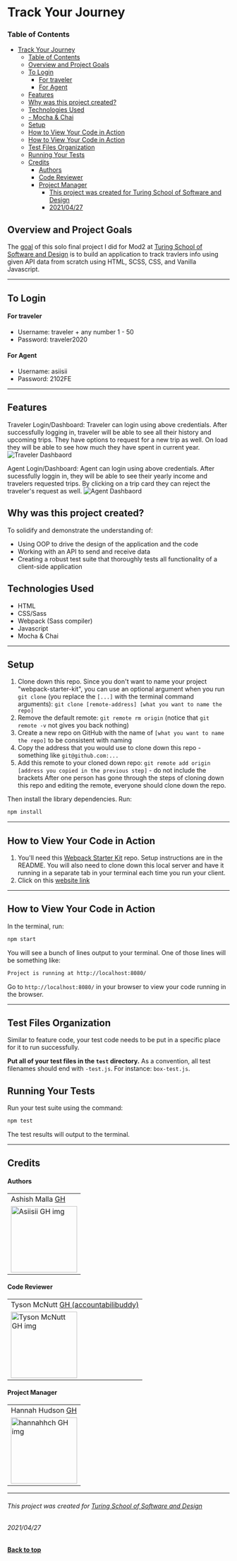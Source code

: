 # Track Your Journey

### Table of Contents
- [Track Your Journey](#track-your-journey)
    - [Table of Contents](#table-of-contents)
  - [Overview and Project Goals](#overview-and-project-goals)
  - [To Login](#to-login)
      - [For traveler](#for-traveler)
      - [For Agent](#for-agent)
  - [Features](#features)
  - [Why was this project created?](#why-was-this-project-created)
  - [Technologies Used](#technologies-used)
  - [- Mocha & Chai](#--mocha--chai)
  - [Setup](#setup)
  - [How to View Your Code in Action](#how-to-view-your-code-in-action)
  - [How to View Your Code in Action](#how-to-view-your-code-in-action-1)
  - [Test Files Organization](#test-files-organization)
  - [Running Your Tests](#running-your-tests)
  - [Credits](#credits)
      - [Authors](#authors)
      - [Code Reviewer](#code-reviewer)
      - [Project Manager](#project-manager)
          - [This project was created for Turing School of Software and Design](#this-project-was-created-for-turing-school-of-software-and-design)
          - [2021/04/27](#20210427)
  
## Overview and Project Goals
The [goal](https://frontend.turing.io/projects/module-1/tic-tac-toe-solo.html) of this solo final project I did for Mod2 at [Turing School of Software and Design](https://turing.io/) is to build an application to track travlers info using given API data from scratch using HTML, SCSS, CSS, and Vanilla Javascript.

---

## To Login
#### For traveler
- Username: traveler + any number 1 - 50
- Password: traveler2020

#### For Agent
- Username: asiisii
- Password: 2102FE

---
## Features 
Traveler Login/Dashboard: 
Traveler can login using above credentials. After successfully logging in, traveler will be able to see all their history and upcoming trips. They have options to request for a new trip as well. On load they will be able to see how much they have spent in current year. 
![Traveler Dashbaord](./src/images/traveler.gif)

Agent Login/Dashboard:
Agent can login using above credentials. After sucessfully loggin in, they will be able to see their yearly income and travelers requested trips. By clicking on a trip card they can reject the traveler's request as well. 
![Agent Dashbaord](./src/images/agent.gif)



## Why was this project created?
To solidify and demonstrate the understanding of:
- Using OOP to drive the design of the application and the code
- Working with an API to send and receive data
- Creating a robust test suite that thoroughly tests all functionality of a client-side application

## Technologies Used
- HTML
- CSS/Sass 
- Webpack (Sass compiler)
- Javascript
- Mocha & Chai
---

## Setup
1. Clone down this repo. Since you don't want to name your project "webpack-starter-kit", you can use an optional argument when you run `git clone` (you replace the `[...]` with the terminal command arguments): `git clone [remote-address] [what you want to name the repo]`
2. Remove the default remote: `git remote rm origin` (notice that `git remote -v` not gives you back nothing)
3. Create a new repo on GitHub with the name of `[what you want to name the repo]` to be consistent with naming
4. Copy the address that you would use to clone down this repo - something like `git@github.com:...`
5. Add this remote to your cloned down repo: `git remote add origin [address you copied in the previous step]` - do not include the brackets
After one person has gone through the steps of cloning down this repo and editing the remote, everyone should clone down the repo. 

Then install the library dependencies. Run:

```bash
npm install
```
---

## How to View Your Code in Action
1. You'll need this [Webpack Starter Kit](https://github.com/turingschool-examples/webpack-starter-kit) repo. Setup instructions are in the README. You will also need to clone down this local server and have it running in a separate tab in your terminal each time you run your client.
2. Click on this [website link](https://asiisii.github.io/Track-Your-Journey/)

---

## How to View Your Code in Action

In the terminal, run:

```bash
npm start
```

You will see a bunch of lines output to your terminal. One of those lines will be something like:

```bash
Project is running at http://localhost:8080/
```

Go to `http://localhost:8080/` in your browser to view your code running in the browser.

---

## Test Files Organization

Similar to feature code, your test code needs to be put in a specific place for it to run successfully.

**Put all of your test files in the `test` directory.** As a convention, all test filenames should end with `-test.js`. For instance: `box-test.js`.

## Running Your Tests

Run your test suite using the command:

```bash
npm test
```

The test results will output to the terminal.

---
## Credits
#### Authors
<table>
    <tr>
        <td> Ashish Malla <a href="https://github.com/asiisii">GH</td>
    </tr>
    </tr>
    <td><img src="https://avatars.githubusercontent.com/u/36644181?s=400&u=bac07fd62de7d01a09ce8f27f88590d5caa202df&v=4" alt="Asiisii GH img"
 width="150" height="auto" /></td>
    </tr>
</table>

#### Code Reviewer
<table>
    <tr>
      <td> Tyson McNutt <a href="https://github.com/tysnj">GH (accountabilibuddy)</td>
    </tr>
    </tr>
 <td><img src="https://avatars.githubusercontent.com/u/65634894?v=4" alt="Tyson McNutt GH img"
 width="150" height="auto" /></td>
</tr>
</table>

#### Project Manager
<table>
    <tr>
         <td> Hannah Hudson <a href="https://github.com/hannahhch">GH</td>
    </tr>
    </tr>
    <td><img src="https://avatars.githubusercontent.com/u/26528259?s=400&u=fa83afc7263cd5ba9b3a9f07e8ae78543c359063&v=4" alt="hannahhch GH img"
 width="150" height="auto" /></td>
</tr>
</table>


**************************************************************************
###### This project was created for [Turing School of Software and Design](https://turing.io/)
###### 2021/04/27
**[Back to top](#table-of-contents)**
